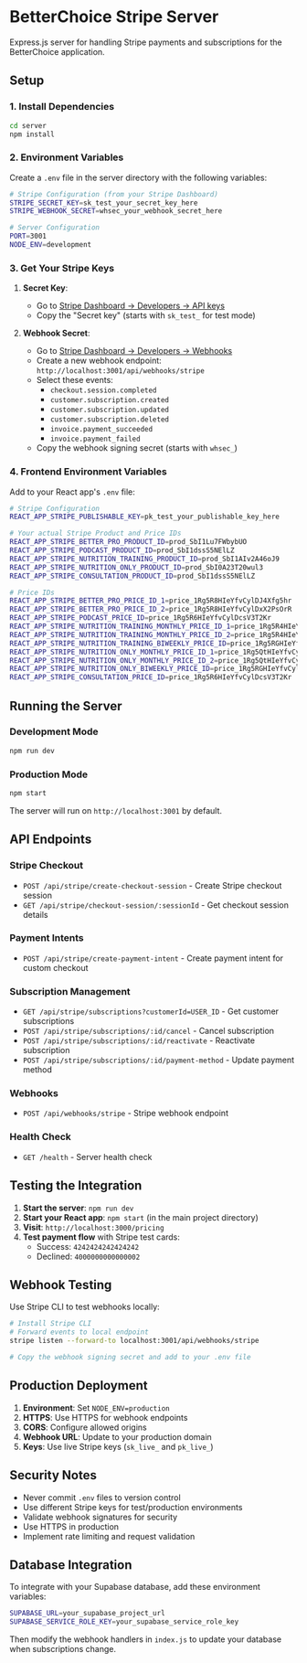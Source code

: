# BetterChoice Stripe Server

Express.js server for handling Stripe payments and subscriptions for the BetterChoice application.

## Setup

### 1. Install Dependencies
```bash
cd server
npm install
```

### 2. Environment Variables
Create a `.env` file in the server directory with the following variables:

```bash
# Stripe Configuration (from your Stripe Dashboard)
STRIPE_SECRET_KEY=sk_test_your_secret_key_here
STRIPE_WEBHOOK_SECRET=whsec_your_webhook_secret_here

# Server Configuration  
PORT=3001
NODE_ENV=development
```

### 3. Get Your Stripe Keys

1. **Secret Key**: 
   - Go to [Stripe Dashboard → Developers → API keys](https://dashboard.stripe.com/apikeys)
   - Copy the "Secret key" (starts with `sk_test_` for test mode)

2. **Webhook Secret**:
   - Go to [Stripe Dashboard → Developers → Webhooks](https://dashboard.stripe.com/webhooks)
   - Create a new webhook endpoint: `http://localhost:3001/api/webhooks/stripe`
   - Select these events:
     - `checkout.session.completed`
     - `customer.subscription.created`
     - `customer.subscription.updated`
     - `customer.subscription.deleted`
     - `invoice.payment_succeeded`
     - `invoice.payment_failed`
   - Copy the webhook signing secret (starts with `whsec_`)

### 4. Frontend Environment Variables
Add to your React app's `.env` file:

```bash
# Stripe Configuration
REACT_APP_STRIPE_PUBLISHABLE_KEY=pk_test_your_publishable_key_here

# Your actual Stripe Product and Price IDs
REACT_APP_STRIPE_BETTER_PRO_PRODUCT_ID=prod_SbI1Lu7FWbybUO
REACT_APP_STRIPE_PODCAST_PRODUCT_ID=prod_SbI1dssS5NElLZ
REACT_APP_STRIPE_NUTRITION_TRAINING_PRODUCT_ID=prod_SbI1AIv2A46oJ9
REACT_APP_STRIPE_NUTRITION_ONLY_PRODUCT_ID=prod_SbI0A23T20wul3
REACT_APP_STRIPE_CONSULTATION_PRODUCT_ID=prod_SbI1dssS5NElLZ

# Price IDs
REACT_APP_STRIPE_BETTER_PRO_PRICE_ID_1=price_1Rg5R8HIeYfvCylDJ4Xfg5hr
REACT_APP_STRIPE_BETTER_PRO_PRICE_ID_2=price_1Rg5R8HIeYfvCylDxX2PsOrR
REACT_APP_STRIPE_PODCAST_PRICE_ID=price_1Rg5R6HIeYfvCylDcsV3T2Kr
REACT_APP_STRIPE_NUTRITION_TRAINING_MONTHLY_PRICE_ID_1=price_1Rg5R4HIeYfvCylDy1OT1YJc
REACT_APP_STRIPE_NUTRITION_TRAINING_MONTHLY_PRICE_ID_2=price_1Rg5R4HIeYfvCylDAshP6FOk
REACT_APP_STRIPE_NUTRITION_TRAINING_BIWEEKLY_PRICE_ID=price_1Rg5RGHIeYfvCylDxuQODpK4
REACT_APP_STRIPE_NUTRITION_ONLY_MONTHLY_PRICE_ID_1=price_1Rg5QtHIeYfvCylDyXHY5X6G
REACT_APP_STRIPE_NUTRITION_ONLY_MONTHLY_PRICE_ID_2=price_1Rg5QtHIeYfvCylDwr9v599a
REACT_APP_STRIPE_NUTRITION_ONLY_BIWEEKLY_PRICE_ID=price_1Rg5RGHIeYfvCylDxuQODpK4
REACT_APP_STRIPE_CONSULTATION_PRICE_ID=price_1Rg5R6HIeYfvCylDcsV3T2Kr
```

## Running the Server

### Development Mode
```bash
npm run dev
```

### Production Mode
```bash
npm start
```

The server will run on `http://localhost:3001` by default.

## API Endpoints

### Stripe Checkout
- `POST /api/stripe/create-checkout-session` - Create Stripe checkout session
- `GET /api/stripe/checkout-session/:sessionId` - Get checkout session details

### Payment Intents
- `POST /api/stripe/create-payment-intent` - Create payment intent for custom checkout

### Subscription Management
- `GET /api/stripe/subscriptions?customerId=USER_ID` - Get customer subscriptions
- `POST /api/stripe/subscriptions/:id/cancel` - Cancel subscription
- `POST /api/stripe/subscriptions/:id/reactivate` - Reactivate subscription
- `POST /api/stripe/subscriptions/:id/payment-method` - Update payment method

### Webhooks
- `POST /api/webhooks/stripe` - Stripe webhook endpoint

### Health Check
- `GET /health` - Server health check

## Testing the Integration

1. **Start the server**: `npm run dev`
2. **Start your React app**: `npm start` (in the main project directory)
3. **Visit**: `http://localhost:3000/pricing`
4. **Test payment flow** with Stripe test cards:
   - Success: `4242424242424242`
   - Declined: `4000000000000002`

## Webhook Testing

Use Stripe CLI to test webhooks locally:

```bash
# Install Stripe CLI
# Forward events to local endpoint
stripe listen --forward-to localhost:3001/api/webhooks/stripe

# Copy the webhook signing secret and add to your .env file
```

## Production Deployment

1. **Environment**: Set `NODE_ENV=production`
2. **HTTPS**: Use HTTPS for webhook endpoints
3. **CORS**: Configure allowed origins
4. **Webhook URL**: Update to your production domain
5. **Keys**: Use live Stripe keys (`sk_live_` and `pk_live_`)

## Security Notes

- Never commit `.env` files to version control
- Use different Stripe keys for test/production environments
- Validate webhook signatures for security
- Use HTTPS in production
- Implement rate limiting and request validation

## Database Integration

To integrate with your Supabase database, add these environment variables:

```bash
SUPABASE_URL=your_supabase_project_url
SUPABASE_SERVICE_ROLE_KEY=your_supabase_service_role_key
```

Then modify the webhook handlers in `index.js` to update your database when subscriptions change.
